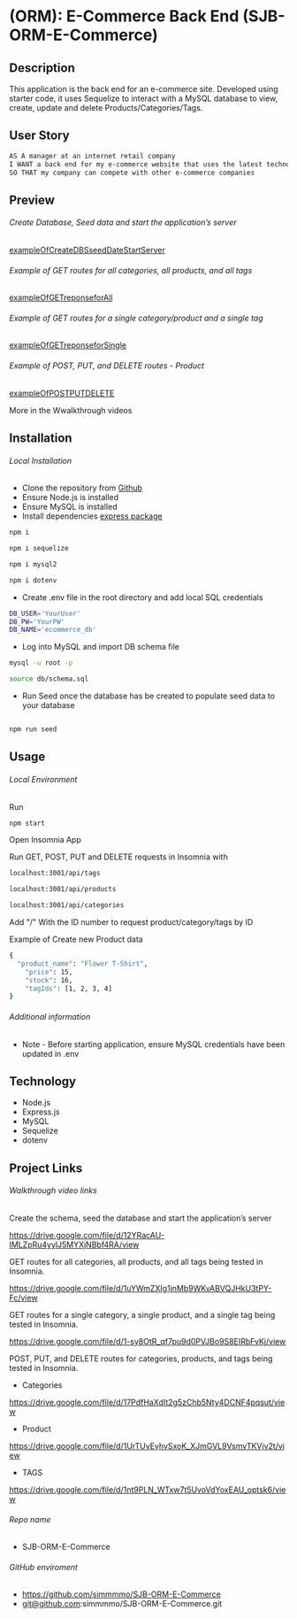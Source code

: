 # (ORM): E-Commerce Back End (SJB-ORM-E-Commerce)

## Description

This application is the back end for an e-commerce site. Developed using starter code, it uses Sequelize to interact with a MySQL database to view, create, update and delete Products/Categories/Tags.

## User Story

```md
AS A manager at an internet retail company
I WANT a back end for my e-commerce website that uses the latest technologies
SO THAT my company can compete with other e-commerce companies
```

## Preview

###### Create Database, Seed data and start the application’s server

[exampleOfCreateDBSseedDateStartServer](./assets/CreateDBSseedDateStartServer.gif)

###### Example of GET routes for all categories, all products, and all tags

[exampleOfGETreponseforAll](./assets/GETreponseforAll.gif)

###### Example of GET routes for a single category/product and a single tag

[exampleOfGETreponseforSingle](./assets/GETreponseforSingle.gif)

###### Example of POST, PUT, and DELETE routes - Product

[exampleOfPOSTPUTDELETE](./assets/POSTPUTDELETE.gif)

More in the Wwalkthrough videos

## Installation

###### Local Installation

- Clone the repository from [Github](git@github.com:simmmmo/SJB-ORM-E-Commerce.git)
- Ensure Node.js is installed
- Ensure MySQL is installed
- Install dependencies
  [express package](https://www.npmjs.com/package/express)

```bash
npm i
```

```bash
npm i sequelize
```

```bash
npm i mysql2
```

```bash
npm i dotenv
```

- Create .env file in the root directory and add local SQL credentials

```bash
DB_USER='YourUser'
DB_PW='YourPW'
DB_NAME='ecommerce_db'
```

- Log into MySQL and import DB schema file

```bash
mysql -u root -p

source db/schema.sql

```

- Run Seed once the database has be created to populate seed data to your database

```bash

npm run seed

```

## Usage

###### Local Environment

Run

```bash
npm start
```

Open Insomnia App

Run GET, POST, PUT and DELETE requests in Insomnia with

```bash
localhost:3001/api/tags

localhost:3001/api/products

localhost:3001/api/categories
```

Add "/" With the ID number to request product/category/tags by ID

Example of Create new Product data

```bash
{
  "product_name": "Flower T-Shirt",
	"price": 15,
	"stock": 16,
	"tagIds": [1, 2, 3, 4]
}
```

###### Additional information

- Note - Before starting application, ensure MySQL credentials have been updated in .env

## Technology

- Node.js
- Express.js
- MySQL
- Sequelize
- dotenv

## Project Links

###### Walkthrough video links

Create the schema, seed the database and start the application’s server

https://drive.google.com/file/d/12YRacAU-IMLZpRu4yylJ5MYXjNBbf4RA/view

GET routes for all categories, all products, and all tags being tested in Insomnia.

https://drive.google.com/file/d/1uYWmZXIg1jnMb9WKvABVQJHkU3tPY-Fc/view

GET routes for a single category, a single product, and a single tag being tested in Insomnia.

https://drive.google.com/file/d/1-sy8OtR_qf7pu9d0PVJBo9S8EIRbFvKj/view

POST, PUT, and DELETE routes for categories, products, and tags being tested in Insomnia.

- Categories

https://drive.google.com/file/d/17PdfHaXdIt2g5zChb5Nty4DCNF4pqsut/view

- Product

https://drive.google.com/file/d/1UrTUyEyhvSxoK_XJmGVL9VsmvTKVjv2t/view

- TAGS

https://drive.google.com/file/d/1nt9PLN_WTxw7t5UvoVdYoxEAU_optsk6/view

###### Repo name

- SJB-ORM-E-Commerce

###### GitHub enviroment

- https://github.com/simmmmo/SJB-ORM-E-Commerce
- git@github.com:simmmmo/SJB-ORM-E-Commerce.git
